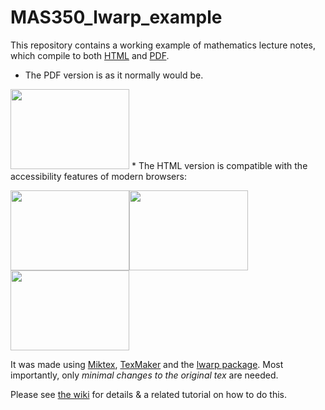 # MAS350_lwarp_example

This repository contains a working example of mathematics lecture notes, which compile to both [HTML](https://nicfreeman1209.github.io/MAS350_lwarp_example/html/Measure-Spaces-Measure.html) and [PDF](https://raw.githubusercontent.com/nicfreeman1209/MAS350_lwarp_example/master/pdf/MAS350-converted.pdf).
* The PDF version is as it normally would be.

<img src="https://raw.githubusercontent.com/nicfreeman1209/MAS350_lwarp_example/master/screenshots/4.png" width="190" height="128" /> 
* The HTML version is compatible with the accessibility features of modern browsers: 

<img src="https://raw.githubusercontent.com/nicfreeman1209/MAS350_lwarp_example/master/screenshots/1.png" width="190" height="128" /><img src="https://raw.githubusercontent.com/nicfreeman1209/MAS350_lwarp_example/master/screenshots/2.png" width="190" height="128" />
<img src="https://raw.githubusercontent.com/nicfreeman1209/MAS350_lwarp_example/master/screenshots/3.png" width="190" height="128" />




It was made using [Miktex](https://miktex.org/), [TexMaker](https://www.xm1math.net/texmaker/) and the [lwarp package](http://bdtechconcepts.com/LaTeX-HTML-Converter-lwarp-package.html#autosec-155). Most importantly, only _minimal changes to the original tex_ are needed. 

Please see [the wiki](https://github.com/nicfreeman1209/MAS350_lwarp_example/wiki) for details & a related tutorial on how to do this.
